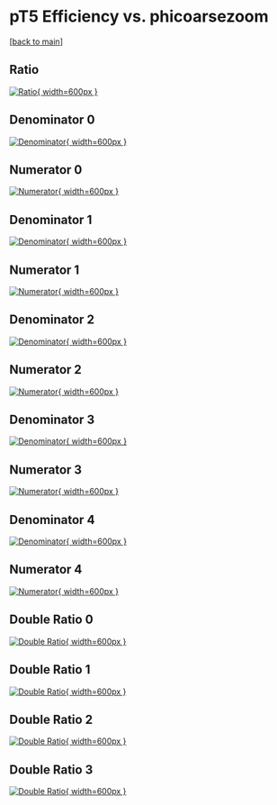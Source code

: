 # pT5 Efficiency vs. phicoarsezoom

[[back to main](./)]



## Ratio

[![Ratio](../mtv/var/pT5_base_321_-1_eff_phicoarsezoom.png){ width=600px }](../mtv/var/pT5_base_321_-1_eff_phicoarsezoom.pdf)

## Denominator 0

[![Denominator](../mtv/den/pT5_base_321_-1_eff_phicoarsezoom_den0.png){ width=600px }](../mtv/den/pT5_base_321_-1_eff_phicoarsezoom_den0.pdf)

## Numerator 0

[![Numerator](../mtv/num/pT5_base_321_-1_eff_phicoarsezoom_num0.png){ width=600px }](../mtv/num/pT5_base_321_-1_eff_phicoarsezoom_num0.pdf)

## Denominator 1

[![Denominator](../mtv/den/pT5_base_321_-1_eff_phicoarsezoom_den1.png){ width=600px }](../mtv/den/pT5_base_321_-1_eff_phicoarsezoom_den1.pdf)

## Numerator 1

[![Numerator](../mtv/num/pT5_base_321_-1_eff_phicoarsezoom_num1.png){ width=600px }](../mtv/num/pT5_base_321_-1_eff_phicoarsezoom_num1.pdf)

## Denominator 2

[![Denominator](../mtv/den/pT5_base_321_-1_eff_phicoarsezoom_den2.png){ width=600px }](../mtv/den/pT5_base_321_-1_eff_phicoarsezoom_den2.pdf)

## Numerator 2

[![Numerator](../mtv/num/pT5_base_321_-1_eff_phicoarsezoom_num2.png){ width=600px }](../mtv/num/pT5_base_321_-1_eff_phicoarsezoom_num2.pdf)

## Denominator 3

[![Denominator](../mtv/den/pT5_base_321_-1_eff_phicoarsezoom_den3.png){ width=600px }](../mtv/den/pT5_base_321_-1_eff_phicoarsezoom_den3.pdf)

## Numerator 3

[![Numerator](../mtv/num/pT5_base_321_-1_eff_phicoarsezoom_num3.png){ width=600px }](../mtv/num/pT5_base_321_-1_eff_phicoarsezoom_num3.pdf)

## Denominator 4

[![Denominator](../mtv/den/pT5_base_321_-1_eff_phicoarsezoom_den4.png){ width=600px }](../mtv/den/pT5_base_321_-1_eff_phicoarsezoom_den4.pdf)

## Numerator 4

[![Numerator](../mtv/num/pT5_base_321_-1_eff_phicoarsezoom_num4.png){ width=600px }](../mtv/num/pT5_base_321_-1_eff_phicoarsezoom_num4.pdf)

## Double Ratio 0

[![Double Ratio](../mtv/ratio/pT5_base_321_-1_eff_phicoarsezoom_ratio0.png){ width=600px }](../mtv/ratio/pT5_base_321_-1_eff_phicoarsezoom_ratio0.pdf)

## Double Ratio 1

[![Double Ratio](../mtv/ratio/pT5_base_321_-1_eff_phicoarsezoom_ratio1.png){ width=600px }](../mtv/ratio/pT5_base_321_-1_eff_phicoarsezoom_ratio1.pdf)

## Double Ratio 2

[![Double Ratio](../mtv/ratio/pT5_base_321_-1_eff_phicoarsezoom_ratio2.png){ width=600px }](../mtv/ratio/pT5_base_321_-1_eff_phicoarsezoom_ratio2.pdf)

## Double Ratio 3

[![Double Ratio](../mtv/ratio/pT5_base_321_-1_eff_phicoarsezoom_ratio3.png){ width=600px }](../mtv/ratio/pT5_base_321_-1_eff_phicoarsezoom_ratio3.pdf)

